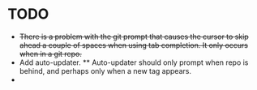 TODO
====

* <del>There is a problem with the git prompt that causes the cursor to skip ahead a couple of spaces 
when using tab completion.  It only occurs when in a git repo.</del>
* Add auto-updater.
** Auto-updater should only prompt when repo is behind, and perhaps only when a new tag appears.
*
 



